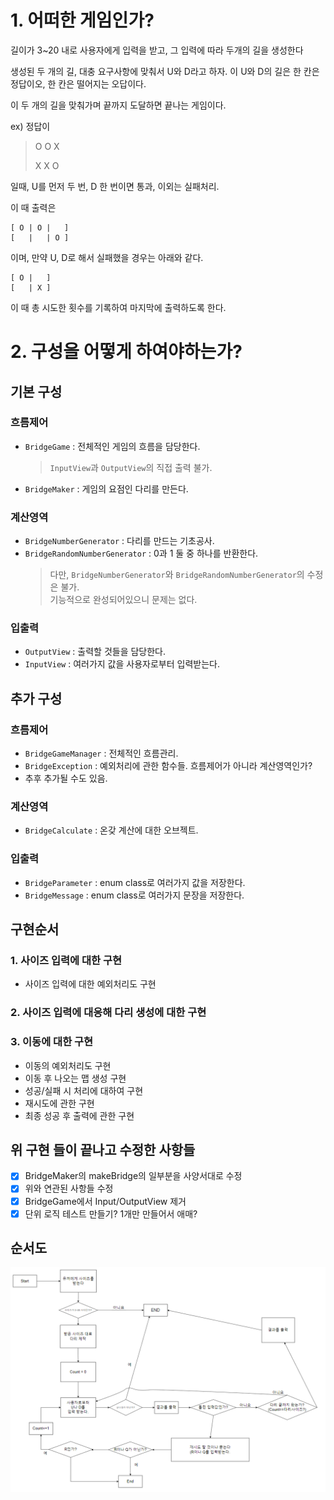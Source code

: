 # 1. 어떠한 게임인가?

길이가 3~20 내로 사용자에게 입력을 받고, 그 입력에 따라 두개의 길을 생성한다

생성된 두 개의 길, 대충 요구사항에 맞춰서 U와 D라고 하자. 이 U와 D의 길은 한 칸은 정답이오, 한 칸은 떨어지는 오답이다.

이 두 개의 길을 맞춰가며 끝까지 도달하면 끝나는 게임이다.

ex) 정답이
>O O X <p>
>X X O 

일때, U를 먼저 두 번, D 한 번이면 통과, 이외는 실패처리.

이 때 출력은
```aidl
[ O | O |   ]
[   |   | O ]
```
이며, 만약 U, D로 해서 실패했을 경우는 아래와 같다.

```aidl
[ O |   ]
[   | X ]
```
이 때 총 시도한 횟수를 기록하여 마지막에 출력하도록 한다.

# 2. 구성을 어떻게 하여야하는가?

## 기본 구성

### 흐름제어

- `BridgeGame` : 전체적인 게임의 흐름을 담당한다.

    >`InputView`과 `OutputView`의 직접 출력 불가.
- `BridgeMaker` : 게임의 요점인 다리를 만든다.

### 계산영역

- `BridgeNumberGenerator` : 다리를 만드는 기초공사. 
- `BridgeRandomNumberGenerator` : 0과 1 둘 중 하나를 반환한다.
    >다만, `BridgeNumberGenerator`와 `BridgeRandomNumberGenerator`의 수정은 불가. <br>기능적으로 완성되어있으니 문제는 없다.


### 입출력

- `OutputView` : 출력할 것들을 담당한다.
- `InputView` : 여러가지 값을 사용자로부터 입력받는다.

## 추가 구성

### 흐름제어

- `BridgeGameManager` : 전체적인 흐름관리.
- `BridgeException` : 예외처리에 관한 함수들. 흐름제어가 아니라 계산영역인가?
- 추후 추가될 수도 있음.

### 계산영역

- `BridgeCalculate` : 온갖 계산에 대한 오브젝트.

### 입출력

- `BridgeParameter` : enum class로 여러가지 값을 저장한다.
- `BridgeMessage` : enum class로 여러가지 문장을 저장한다.



## 구현순서

### 1. 사이즈 입력에 대한 구현

  - 사이즈 입력에 대한 예외처리도 구현

### 2. 사이즈 입력에 대응해 다리 생성에 대한 구현

### 3. 이동에 대한 구현

  - 이동의 예외처리도 구현
  - 이동 후 나오는 맵 생성 구현
  - 성공/실패 시 처리에 대하여 구현
  - 재시도에 관한 구현
  - 최종 성공 후 출력에 관한 구현

## 위 구현 들이 끝나고 수정한 사항들

- [x] BridgeMaker의 makeBridge의 일부분을 사양서대로 수정
- [x] 위와 연관된 사항들 수정
- [x] BridgeGame에서 Input/OutputView 제거
- [x] 단위 로직 테스트 만들기? 1개만 만들어서 애매?

## 순서도
![img.png](img.png)






